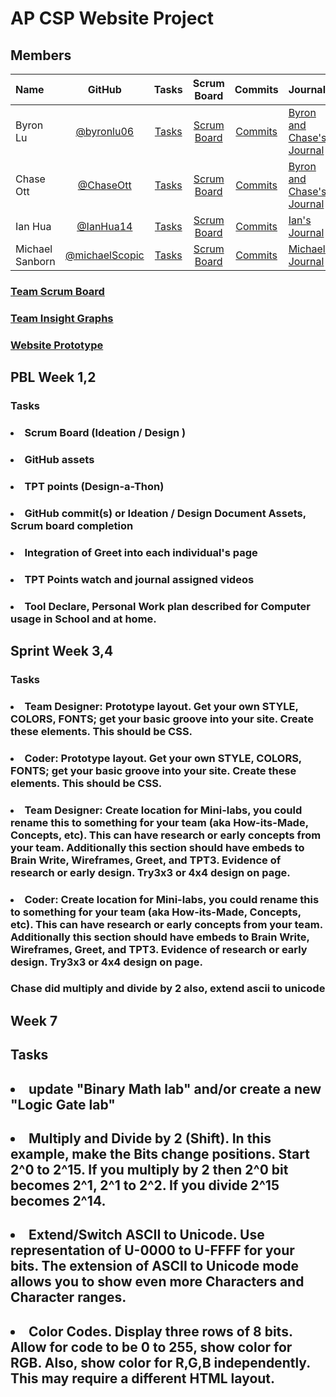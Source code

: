 # AP CSP Website Project

## Members
| Name| GitHub      | Tasks         | Scrum Board   | Commits       | Journal |
|    :---     |    :----:   |     :---:     | :---:         | :---:         |   :---        |
| Byron Lu      |       [@byronlu06](https://github.com/byronlu06)      |       [Tasks](https://github.com/byronlu06/flask_portfolio/issues)      |        [Scrum Board](https://github.com/byronlu06/flask_portfolio/projects/1)     |      [Commits](https://github.com/byronlu06/flask_portfolio/commits/main?author=byronlu06)        |      [Byron and Chase's Journal](https://docs.google.com/document/d/1hiMOqhQTmJGTgKJEy1R_7JWktAQJBVpXeyeKn1s1P54/edit)     |
| Chase Ott     |       [@ChaseOtt](https://github.com/ChaseOtt)        |       [Tasks](https://github.com/byronlu06/flask_portfolio/issues)        |        [Scrum Board](https://github.com/byronlu06/flask_portfolio/projects/1)     |       [Commits](https://github.com/byronlu06/flask_portfolio/commits/main?author=ChaseOtt)      |        [Byron and Chase's Journal](https://docs.google.com/document/d/1hiMOqhQTmJGTgKJEy1R_7JWktAQJBVpXeyeKn1s1P54/edit)      |
| Ian Hua       |       [@IanHua14](https://github.com/IanHua14)        |       [Tasks](https://github.com/byronlu06/flask_portfolio/issues)        |        [Scrum Board](https://github.com/byronlu06/flask_portfolio/projects/1)     |      [Commits](https://github.com/byronlu06/flask_portfolio/commits/main?author=IanHua14)     |       [Ian's Journal](https://docs.google.com/document/d/1LyGa4e3WyeublzA5xwowL1aHKP0PfnImbKf3UBsEHR4/edit)      |
| Michael Sanborn        |       [@michaelScopic](https://github.com/michaelScopic)      |       [Tasks](https://github.com/byronlu06/flask_portfolio/issues)      |        [Scrum Board](https://github.com/byronlu06/flask_portfolio/projects/1)     |       [Commits](https://github.com/byronlu06/flask_portfolio/commits/main?author=michaelScopic)        |      [Michael's Journal](https://docs.google.com)     |

### [Team Scrum Board](https://github.com/byronlu06/flask_portfolio/projects/1)
### [Team Insight Graphs](https://github.com/byronlu06/flask_portfolio/graphs/contributors)
### [Website Prototype](https://www.figma.com/file/2Be2nAm0tM2Fkvxm0iZiVR/Website-Prototype?node-id=0%3A1)

## PBL Week 1,2
### Tasks
### <li>Scrum Board (Ideation / Design )</li>
### <li>GitHub assets</li>
### <li>TPT points (Design-a-Thon)</li>
### <li>GitHub commit(s) or Ideation / Design Document Assets,  Scrum board completion</li>
### <li>Integration of Greet into each individual's page</li>
### <li>TPT Points watch and journal assigned videos</li>
### <li>Tool Declare, Personal Work plan described for Computer usage in School and at home.  </li>
### </ul>
## Sprint Week 3,4
### Tasks
### <li> Team Designer: Prototype layout. Get your own STYLE, COLORS, FONTS; get your basic groove into your site. Create these elements. This should be CSS.
### <li> Coder: Prototype layout. Get your own STYLE, COLORS, FONTS; get your basic groove into your site. Create these elements. This should be CSS.
### <li> Team Designer: Create location for Mini-labs, you could rename this to something for your team (aka How-its-Made, Concepts, etc).  This can have research or early concepts from your team.   Additionally this section should have embeds to Brain Write, Wireframes, Greet, and TPT3.  Evidence of research or early design. Try3x3 or 4x4 design on page.
### <li> Coder: Create location for Mini-labs, you could rename this to something for your team (aka How-its-Made, Concepts, etc).  This can have research or early concepts from your team.   Additionally this section should have embeds to Brain Write, Wireframes, Greet, and TPT3.  Evidence of research or early design. Try3x3 or 4x4 design on page.
### </ul>
### Chase did multiply and divide by 2 also, extend ascii to unicode 
## Week 7
## Tasks
## <li> update "Binary Math lab" and/or create a new "Logic Gate lab"
## <li> Multiply and Divide by 2 (Shift).  In this example, make the Bits change positions.  Start 2^0 to 2^15.  If you multiply by 2 then 2^0 bit becomes 2^1, 2^1 to 2^2.  If you divide 2^15 becomes 2^14.   
## <li> Extend/Switch ASCII  to Unicode.   Use representation of U-0000 to U-FFFF for your bits.  The extension of ASCII to Unicode mode allows you to show even more Characters and Character ranges.
## <li> Color Codes.  Display three rows of 8 bits.  Allow for code to be 0 to 255, show color for RGB.  Also, show color for R,G,B independently.  This may require a different HTML layout.
